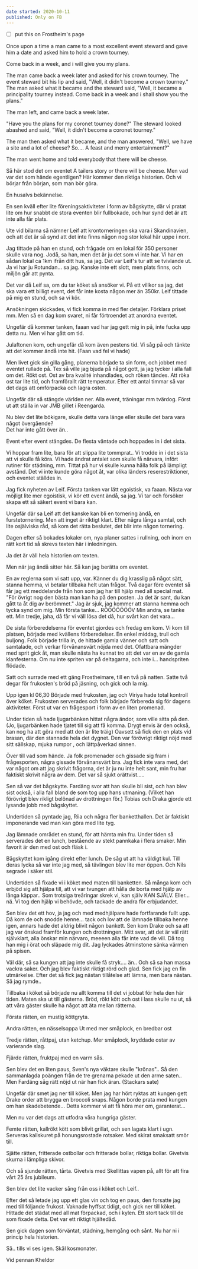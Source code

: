 ```yaml
---
date started: 2020-10-11
published: Only on FB
---
```

- [ ] put this on Frostheim's page

Once upon a time a man came to a most excellent event steward and gave him a date and asked him to hold a crown tourney.

Come back in a week, and i will give you my plans.

The man came back a week later and asked for his crown tourney. The event steward bit his lip and said, "Well, it didn't become a crown tourney." The man asked what it became and the steward said, "Well, it became a principality tourney instead. Come back in a week and i shall show you the plans."

The man left, and came back a week later.

"Have you the plans for my coronet tourney done?" The steward looked abashed and said, "Well, it didn't become a coronet tourney."

The man then asked what it became, and the man answered, "Well, we have a site and a lot of cheese? So.... A feast and merry entertainment?"

The man went home and told everybody that there will be cheese.

Så här stod det om eventet A tailers story or there will be cheese.
Men vad var det som hände egentligen? Här kommer den riktiga historien. Och vi börjar från början, som man bör göra.

En husalvs bekännelse. 

En sen kväll efter lite föreningsaktiviteter i form av bågskytte, där vi pratat lite om hur snabbt de stora eventen blir fullbokade, och hur synd det är att inte alla får plats.

Ute vid bilarna så nämner Leif att krontorneringen ska vara i Skandinavien, och att det är så synd att det inte finns någon nog stor lokal här uppe i norr.

Jag tittade på han en stund, och frågade om en lokal för 350 personer skulle vara nog.
Jodå, sa han, men det är ju det som vi inte har.
Vi har en sådan lokal ca 1km ifrån ditt hus, sa jag.
Det var Leif's tur att se tvivlande ut.
Ja vi har ju Rotundan... sa jag. Kanske inte ett slott, men plats finns, och miljön går att pynta.

Det var då Leif sa, om du tar köket så ansöker vi.
På ett villkor sa jag, det ska vara ett billigt event, det får inte kosta någon mer än 350kr. 
Leif tittade på mig en stund, och sa vi kör.

Ansökningen skickades, vi fick komma in med fler detaljer.  Förklara priset mm.
Men så en dag kom svaret, ni får förtroendet att anordna eventet. 

Ungefär då kommer tanken, faaan vad har jag gett mig in på, inte fucka upp detta nu. Men vi har gått om tid.

Julaftonen kom, och ungefär då kom även pestens tid. Vi såg på och tänkte att det kommer ändå inte hit. (Faan vad fel vi hade) 

Men livet gick sin gilla gång, planerna började ta sin form, och jobbet med eventet rullade på.
Tex så ville jag bjuda på något gott, ja jag tycker i alla fall om det. Rökt ost. Ost av bra kvalité inhandlades, och röken tändes. Att röka ost tar lite tid, och framförallt rätt temperatur.  Efter ett antal timmar så var det dags att omförpacka och lagra osten.

Ungefär där så stängde världen ner. Alla event, träningar mm tvärdog. Först ut att ställa in var JMB gillet i Reengarda. 

Nu blev det lite bökigare, skulle detta vara länge eller skulle det bara vara något övergående?  
Det har inte gått över än..

Event efter event stängdes. De flesta väntade och hoppades in i det sista.

Vi hoppar fram lite, bara för att slippa lite tommprat..
Vi trodde in i det sista att vi skulle få köra. Vi hade ändrat antalet som skulle få närvara,  infört rutiner för städning, mm. Tittat på hur vi skulle kunna hålla folk på lämpligt avstånd. 
Det vi inte kunde göra något åt, var olika länders reserestriktioner, och eventet ställdes in.

Jag fick nyheten av Leif. Första tanken var lätt egoistisk,  va faaan. Nästa var möjligt lite mer egoistisk,  vi kör ett event ändå, sa jag. Vi tar och försöker skapa ett så säkert event vi bara kan.

Ungefär där sa Leif att det kanske kan bli en tornering ändå, en furstetornering.  Men att inget är riktigt klart.
Efter några långa samtal, och lite osjälviska råd, så kom det rätta beslutet, det blir inte någon tornering. 

Dagen efter så bokades lokaler om, nya planer sattes i rullning, och inom en rätt kort tid så skrevs texten här i inledningen. 

Ja det är väll hela historien om texten. 

Men när jag ändå sitter här. Så kan jag berätta om eventet. 

En av reglerna som vi satt upp, var.
Känner du dig krasslig på något sätt, stanna hemma, vi betalar tillbaka helt utan frågor. 
Två dagar före eventet så får jag ett meddelande från hon som jag har till hjälp med all special mat. "För övrigt nog den bästa man kan ha på den posten. Ja det är sant, du kan gått ta åt dig av berömmet."  Jag är sjuk, jag kommer att stanna hemma och tycka synd om mig.
Min första tanke...  RÖÖÖÖÖÖÖV
Min andra, se tanke ett.
Min tredje, jaha, då får vi väll lösa det då, hur svårt kan det vara...

De sista förberedelserna för eventet gjordes och fredag em kom. Vi kom till platsen, började med kvällens förberedelser.  En enkel  middag,  trull och buljong. 
Folk började trilla in, de hittade gamla vänner och satt och samtalade, och verkar förvånansvärt nöjda med det. 
Ofattbara mängder med sprit gick åt, man skulle nästa ha kunnat tro att det var en av de gamla klanfesterna. Om nu inte spriten var på deltagarna, och inte i... handspriten flödade.

Satt och surrade med ett gäng Frostheimare,  till en två på natten. 
Satte två degar för frukosten's bröd på jäsning, och gick och la mig.

Upp igen kl 06,30
Började med frukosten, jag och Viriya hade total kontroll över köket.
Frukosten serverades och folk började förbereda sig för dagens aktiviteter. 
Först ut var en frågesport i form av en liten promenad. 

Under tiden så hade ljugarbänken hittat några ändor, som ville sitta på den.  (Jo, ljugarbänken hade tjatet till sig att få komma. Drygt envis är den också,  kan nog ha att göra med att den är lite träig)
Oavsett så fick den en plats vid brasan, där den stannade hela det dygnet.
Den var förövrigt riktigt nöjd med sitt sällskap, mjuka rumpor , och lättpåverkad sinnen.

Över till vad som hände.
Ja folk promenader och gissade sig fram i frågesporten, några gissade förvånansvärt bra. 
Jag fick inte vara med, det var något om att jag skrivit frågorna,  det är ju nu inte helt sant, min fru har faktiskt skrivit några av dem.
Det var så sjukt orättvist.....

Sen så var det bågskytte.
Fardäng svor att han skulle bli sist, och han blev sist också,  i alla fall bland de som tog upp hans utmaning. 
(Vilket han förövrigt blev rikligt belönad av drottningen för.)
Tobias och Draka gjorde ett lysande jobb med bågskyttet.

Undertiden så pyntade jag, Riia och några fler banketthallen. Det är faktiskt imponerande vad man kan göra med lite tyg.

Jag lämnade området en stund, för att hämta min fru. Under tiden så serverades det en lunch, bestående av stekt pannkaka i flera smaker. Min favorit är den med ost och fläsk i.

Bågskyttet kom igång direkt efter lunch. 
De såg ut att ha väldigt kul. Till deras lycka så var inte jag med, så tävlingen blev lite mer öppen.
Och Nils segrade i säker stil.

Undertiden så fixade vi i köket med maten till banketten.
Så många kom och erbjöd sig att hjälpa till, att vi var tvungen att hålla de borta med hjälp av långa käppar..
Som trotsiga treåringar skrek vi, kan själv KAN SJÄLV. Eller... nä. Vi tog den hjälp vi behövde, och tackade de andra för erbjudandet. 

Sen blev det ett hov, ja jag och med medhjälpare hade fortfarande fullt upp.
Då kom de och snodde henne... tack och lov att de lämnade tillbaka henne igen,  annars hade det aldrig blivit någon bankett.
Sen kom Drake och sa att jag var önskad framför kungen och drottningen. Mitt svar, att det är väl rätt självklart, alla önskar min närvaro, meeeen alla får inte vad de vill.
Då tog han mig i örat och släpade mig dit. Jag lyckades åtminstone sänka värmen på spisen.

Väl där, så sa kungen att jag inte skulle få stryk.... än..
Och så sa han massa vackra saker. Och jag blev faktiskt riktigt rörd och glad. Sen fick jag en fin utmärkelse.
Efter det så fick jag nästan tillåtelse att lämna, men bara nästan. Så jag rymde..

Tillbaka i köket så började nu allt komma till det vi jobbat för hela den här tiden.
Maten ska ut till gästerna.
Bröd, rökt kött och ost i lass skulle nu ut, så att våra gäster skulle ha något att äta mellan rätterna. 

Första rätten, en mustig köttgryta.

Andra rätten,  en nässelsoppa 
Ut med mer småplock, en bredbar ost 

Tredje rätten, råttpaj, utan ketchup. 
Mer småplock,  kryddade ostar av varierande slag. 

Fjärde rätten, fruktpaj med en varm sås.

Sen blev det en liten paus, Sven's nya väktare skulle "krönas".. Så den sammanlagda poängen från de tre grenarna pekade ut den arme saten.. Men Fardäng såg rätt nöjd ut när han fick äran. (Stackars sate)

Ungefär där smet jag ner till köket. Men jag har hört ryktas att kungen gett Drake order att  brygga en broccoli snaps.  Någon borde prata med kungen om han skadebetende... Detta kommer vi att få höra mer om, garanterat...

Men nu var det dags att utfodra våra hungriga gäster.

Femte rätten,  kallrökt kött som blivit grillat, och sen lagats klart i ugn. Serveras kallskuret på honungsrostade rotsaker. Med skirat smaksatt smör till.

Sjätte rätten, fritterade ostbollar och fritterade bollar, riktiga bollar. Givetvis skurna i lämpliga skivor.

Och så sjunde rätten,  tårta. Givetvis med Skellittas vapen på, allt för att fira vårt 25 års jubileum. 

Sen blev det lite vacker sång från oss i köket och Leif..

Efter det så letade jag upp ett glas vin och tog en paus,  den forsatte jag med till följande frukost. 
Vaknade hyffsat tidigt, och gick ner till köket. Hittade det städat med all mat förpackad, och i kylen.
Ett stort tack till de som fixade detta. Det var ett riktigt hjältedåd.

Sen gick dagen som förväntat,  städning, hemgång och sånt.
Nu har ni i princip hela historien. 

Så..  tills vi ses igen.  Skål kosmonater.

Vid pennan Kheldor